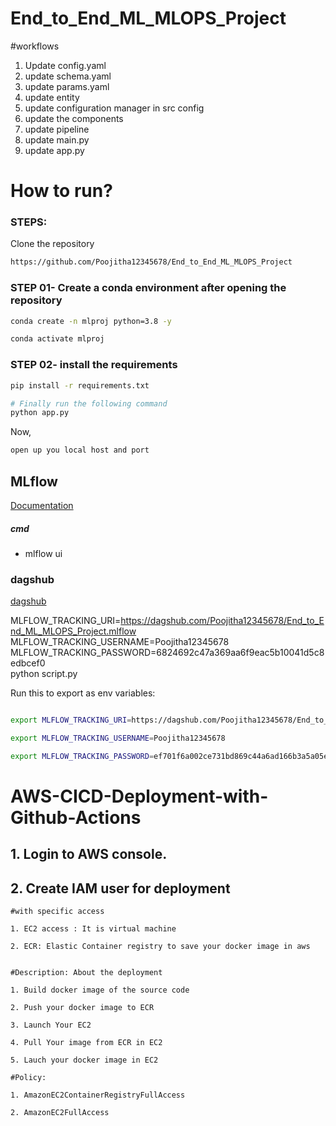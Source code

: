 # End_to_End_ML_MLOPS_Project

#workflows
1. Update config.yaml
2. update schema.yaml
3. update params.yaml
4. update entity
5. update configuration manager in src config
6. update the components
7. update pipeline
8. update main.py
9. update app.py

# How to run?
### STEPS:

Clone the repository

```bash
https://github.com/Poojitha12345678/End_to_End_ML_MLOPS_Project
```
### STEP 01- Create a conda environment after opening the repository

```bash
conda create -n mlproj python=3.8 -y
```

```bash
conda activate mlproj
```


### STEP 02- install the requirements
```bash
pip install -r requirements.txt
```


```bash
# Finally run the following command
python app.py
```

Now,
```bash
open up you local host and port
```



## MLflow

[Documentation](https://mlflow.org/docs/latest/index.html)


##### cmd
- mlflow ui

### dagshub
[dagshub](https://dagshub.com/)

MLFLOW_TRACKING_URI=https://dagshub.com/Poojitha12345678/End_to_End_ML_MLOPS_Project.mlflow \
MLFLOW_TRACKING_USERNAME=Poojitha12345678 \
MLFLOW_TRACKING_PASSWORD=6824692c47a369aa6f9eac5b10041d5c8edbcef0 \
python script.py

Run this to export as env variables:

```bash

export MLFLOW_TRACKING_URI=https://dagshub.com/Poojitha12345678/End_to_End_ML_MLOPS_Project.mlflow \

export MLFLOW_TRACKING_USERNAME=Poojitha12345678 

export MLFLOW_TRACKING_PASSWORD=ef701f6a002ce731bd869c44a6ad166b3a5a05ed

```



# AWS-CICD-Deployment-with-Github-Actions

## 1. Login to AWS console.

## 2. Create IAM user for deployment

	#with specific access

	1. EC2 access : It is virtual machine

	2. ECR: Elastic Container registry to save your docker image in aws


	#Description: About the deployment

	1. Build docker image of the source code

	2. Push your docker image to ECR

	3. Launch Your EC2 

	4. Pull Your image from ECR in EC2

	5. Lauch your docker image in EC2

	#Policy:

	1. AmazonEC2ContainerRegistryFullAccess

	2. AmazonEC2FullAccess